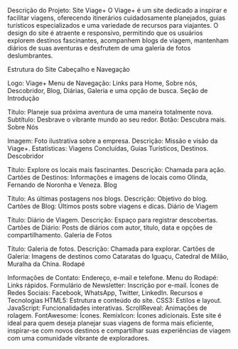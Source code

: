 Descrição do Projeto: Site Viage+
O Viage+ é um site dedicado a inspirar e facilitar viagens, oferecendo itinerários cuidadosamente planejados, guias turísticos especializados e uma variedade de recursos para viajantes. O design do site é atraente e responsivo, permitindo que os usuários explorem destinos fascinantes, acompanhem blogs de viagem, mantenham diários de suas aventuras e desfrutem de uma galeria de fotos deslumbrantes.

Estrutura do Site
Cabeçalho e Navegação

Logo: Viage+
Menu de Navegação: Links para Home, Sobre nós, Descobridor, Blog, Diárias, Galeria e uma opção de busca.
Seção de Introdução

Título: Planeje sua próxima aventura de uma maneira totalmente nova.
Subtítulo: Desbrave o vibrante mundo ao seu redor.
Botão: Descubra mais.
Sobre Nós

Imagem: Foto ilustrativa sobre a empresa.
Descrição: Missão e visão da Viage+.
Estatísticas: Viagens Concluídas, Guias Turísticos, Destinos.
Descobridor

Título: Explore os locais mais fascinantes.
Descrição: Chamada para ação.
Cartões de Destinos: Informações e imagens de locais como Olinda, Fernando de Noronha e Veneza.
Blog

Título: As últimas postagens nos blogs.
Descrição: Objetivo do blog.
Cartões de Blog: Últimos posts sobre viagens e dicas.
Diário de Viagem

Título: Diário de Viagem.
Descrição: Espaço para registrar descobertas.
Cartões de Diário: Posts de diários com autor, título, data e opções de compartilhamento.
Galeria de Fotos

Título: Galeria de fotos.
Descrição: Chamada para explorar.
Cartões de Galeria: Imagens de destinos como Cataratas do Iguaçu, Catedral de Milão, Muralha da China.
Rodapé

Informações de Contato: Endereço, e-mail e telefone.
Menu do Rodapé: Links rápidos.
Formulário de Newsletter: Inscrição por e-mail.
Ícones de Redes Sociais: Facebook, WhatsApp, Twitter, LinkedIn.
Recursos e Tecnologias
HTML5: Estrutura e conteúdo do site.
CSS3: Estilos e layout.
JavaScript: Funcionalidades interativas.
ScrollReveal: Animações de rolagem.
FontAwesome: Ícones.
RemixIcon: Ícones adicionais.
Este site é ideal para quem deseja planejar suas viagens de forma mais eficiente, inspirar-se com novos destinos e compartilhar suas experiências de viagem com uma comunidade vibrante de exploradores.